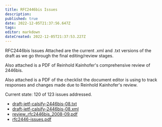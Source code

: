 ```yaml
---
title: RFC2446bis Issues
description: 
published: true
date: 2022-12-05T21:37:56.647Z
tags: 
editor: markdown
dateCreated: 2022-12-05T21:37:53.227Z
---
```


RFC2446bis Issues
Attached are the current .xml and .txt versions of the draft as we go through the final editing/review stages.

Also attached is a PDF of Reinhold Kainhofer's comprehensive review of 2446bis.

Also attached is a PDF of the checklist the document editor is using to track responses and changes made due to Reinhold Kainhofer's review.

Current state: 120 of 123 issues addressed.
- [draft-ietf-calsify-2446bis-08.txt](/draft-ietf-calsify-2446bis-08.txt)
- [draft-ietf-calsify-2446bis-08.xml](/draft-ietf-calsify-2446bis-08.xml)
- [review_rfc2446bis_2008-09.pdf](/review_rfc2446bis_2008-09.pdf)
- [rfc2446-issues.pdf](/rfc2446-issues.pdf)